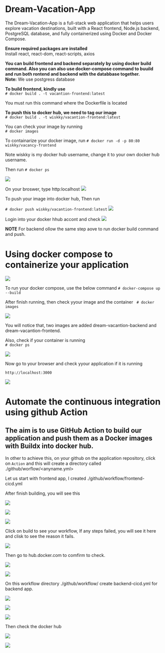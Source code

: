 # Dream-Vacation-App
The Dream-Vacation-App is a full-stack web application that helps users explore vacation destinations, built with a React frontend, Node.js backend, PostgreSQL database, and fully containerized using Docker and Docker Compose.

**Ensure required packages are installed**  
Install react, react-dom, react-scripts, axios

**You can build frontend and backend separately by using docker build command. Also you can also use docker-compose command to buuild and run both rontend and backend with the databbase together.**    
**Note:** We use postgress database 

**To build frontend, kindly use**  
`# docker build . -t vacantion-frontend:latest `  

You must run this command where the Dockerfile is located

**To push this to docker hub, we need to tag our image**  
`# docker build . -t wiskky/vacantion-frontend:latest` 

You can check your image by running     
`# docker images`  

To containarize your docker image, run 
`# docker run -d -p 80:80 wiskky/vacancy-frontend`

Note wiskky is my docker hub username, change it to your own docker hub username. 

Then run `# docker ps`

![](Dream-Vacation-App/.Image/DockerImages.JPG)  

On your broswer, type http:localhost
![](Dream-Vacation-App/.Image/frontendOutput.JPG)

To push your image into docker hub, Then run 

`# docker push wiskky/vacantion-frontend:latest` 
![](Dream-Vacation-App/.Image/dockerpushh.JPG)

Login into your docker hhub accont and check 
![](Dream-Vacation-App/.Image/DockerPush.JPG)

**NOTE** For backend ollow the same step aove to run docker build command and push.

# Using docker compose to containerize your application
![](Dream-Vacation-App/.Image/tree.JPG)

To run your docker compose, use the below command
`# docker-compose up --build`

After finish running, then check yyour image and the container
` # docker images`

![](Dream-Vacation-App/.Image/compose1.JPG)  

You will notice that, two images are added dream-vacantion-backend and dream-vacantion-frontend.

Also, check if your container is running  
`# docker ps`  

![](Dream-Vacation-App/.Image/compose2.JPG)  

Now go to your browser and check yyour application if it is running  

`http://localhost:3000`  

![](Dream-Vacation-App/.Image/Result.JPG)  


# Automate the continuous integration using github Action  

## The aim is to use GitHub Action to build our application and push them as a Docker images with Buildx into  docker hub.

In other to achieve this, on your github on the application repository, click on `Action` and this will create a directory called ./github/worflow/<anyname.yml> 

Let us start with frontend app,  I created ./github/workflow/frontend-cicd.yml

After finish building, you will see this 

![](Dream-Vacation-App/.Image/fd3.JPG)  

![](Dream-Vacation-App/.Image/fd2.JPG)  

![](Dream-Vacation-App/.Image/fd1.JPG)  

Click on build to see your workflow, If any steps failed, you will see it here and clisk to see the reason it fails. 

![](Dream-Vacation-App/.Image/fd5.JPG)

Then go to hub.docker.com to comfirm to check.

![](Dream-Vacation-App/.Image/DockerPush.JPG)  

![](Dream-Vacation-App/.Image/fd5.JPG)  

On this workflow directory ./github/workflow/ create backend-cicd.yml for backend app.

![](Dream-Vacation-App/.Image/bd1.JPG)  

![](Dream-Vacation-App/.Image/bd2.JPG) 

![](Dream-Vacation-App/.Image/bd4.JPG)

Then check the docker hub  

![](Dream-Vacation-App/.Image/bd5.JPG)  

![](Dream-Vacation-App/.Image/bd6.JPG)  
